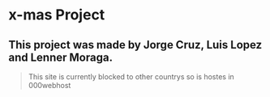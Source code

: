 # x-mas Project

## This project was made by Jorge Cruz, Luis Lopez and Lenner Moraga.


> This site is currently blocked to other countrys so is hostes in 000webhost

